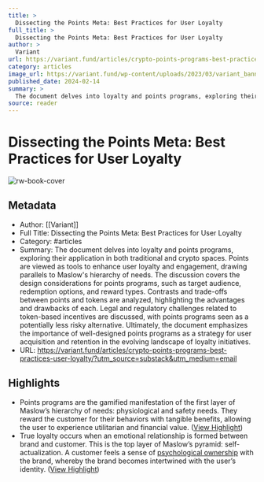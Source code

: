 ```yaml
---
title: >
  Dissecting the Points Meta: Best Practices for User Loyalty
full_title: >
  Dissecting the Points Meta: Best Practices for User Loyalty
author: >
  Variant
url: https://variant.fund/articles/crypto-points-programs-best-practices-user-loyalty/?utm_source=substack&utm_medium=email
category: articles
image_url: https://variant.fund/wp-content/uploads/2023/03/variant_banner.jpg
published_date: 2024-02-14
summary: >
  The document delves into loyalty and points programs, exploring their application in both traditional and crypto spaces. Points are viewed as tools to enhance user loyalty and engagement, drawing parallels to Maslow's hierarchy of needs. The discussion covers the design considerations for points programs, such as target audience, redemption options, and reward types. Contrasts and trade-offs between points and tokens are analyzed, highlighting the advantages and drawbacks of each. Legal and regulatory challenges related to token-based incentives are discussed, with points programs seen as a potentially less risky alternative. Ultimately, the document emphasizes the importance of well-designed points programs as a strategy for user acquisition and retention in the evolving landscape of loyalty initiatives.
source: reader
---
```

# Dissecting the Points Meta: Best Practices for User Loyalty

![rw-book-cover](https://variant.fund/wp-content/uploads/2023/03/variant_banner.jpg)

## Metadata
- Author: [[Variant]]
- Full Title: Dissecting the Points Meta: Best Practices for User Loyalty
- Category: #articles
- Summary: The document delves into loyalty and points programs, exploring their application in both traditional and crypto spaces. Points are viewed as tools to enhance user loyalty and engagement, drawing parallels to Maslow's hierarchy of needs. The discussion covers the design considerations for points programs, such as target audience, redemption options, and reward types. Contrasts and trade-offs between points and tokens are analyzed, highlighting the advantages and drawbacks of each. Legal and regulatory challenges related to token-based incentives are discussed, with points programs seen as a potentially less risky alternative. Ultimately, the document emphasizes the importance of well-designed points programs as a strategy for user acquisition and retention in the evolving landscape of loyalty initiatives.
- URL: https://variant.fund/articles/crypto-points-programs-best-practices-user-loyalty/?utm_source=substack&utm_medium=email

## Highlights
- Points programs are the gamified manifestation of the first layer of Maslow’s hierarchy of needs: physiological and safety needs. They reward the customer for their behaviors with tangible benefits, allowing the user to experience utilitarian and financial value. ([View Highlight](https://read.readwise.io/read/01hv4p5bnr5qj8m2zasnmgx0hz))
- True loyalty occurs when an emotional relationship is formed between brand and customer. This is the top layer of Maslow’s pyramid: self-actualization. A customer feels a sense of [psychological ownership](https://www.lisnewsletter.com/p/building-psychological-attachment) with the brand, whereby the brand becomes intertwined with the user’s identity. ([View Highlight](https://read.readwise.io/read/01hv4p5vx93es34d68m4ygy6sz))


